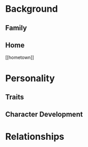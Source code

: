 # Background

## Family

## Home
[[hometown]]

# Personality
## Traits

## Character Development

# Relationships

